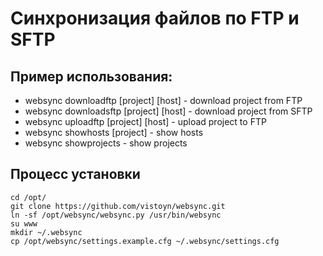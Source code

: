 # Синхронизация файлов по FTP и SFTP

## Пример использования:
- websync downloadftp [project] [host] - download project from FTP
- websync downloadsftp [project] [host] - download project from SFTP
- websync uploadftp [project] [host] - upload project to FTP
- websync showhosts [project] - show hosts
- websync showprojects - show projects

## Процесс установки
```
cd /opt/
git clone https://github.com/vistoyn/websync.git
ln -sf /opt/websync/websync.py /usr/bin/websync
su www
mkdir ~/.websync
cp /opt/websync/settings.example.cfg ~/.websync/settings.cfg
```
